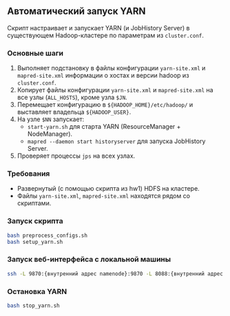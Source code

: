 ## Автоматический запуск YARN

Скрипт настраивает и запускает YARN (и JobHistory Server) в существующем Hadoop-кластере по параметрам из
`cluster.conf`.

### Основные шаги

1. Выполняет подстановку в файлы конфигурации `yarn-site.xml` и `mapred-site.xml` информации о хостах и версии hadoop из
   `cluster.conf`.
2. Копирует файлы конфигурации `yarn-site.xml` и `mapred-site.xml` на все узлы (`ALL_HOSTS`), кроме узла `$JN`.
3. Перемещает конфигурацию в `${HADOOP_HOME}/etc/hadoop/` и выставляет владельца `${HADOOP_USER}`.
4. На узле `$NN` запускает:
    - `start-yarn.sh` для старта YARN (ResourceManager + NodeManager).
    - `mapred --daemon start historyserver` для запуска JobHistory Server.
5. Проверяет процессы `jps` на всех узлах.

### Требования

- Развернутый (c помощью скрипта из hw1) HDFS на кластере.
- Файлы `yarn-site.xml`, `mapred-site.xml` находятся рядом со скриптами.

### Запуск скрипта

```bash
bash preprocess_configs.sh
bash setup_yarn.sh
```

### Запуск веб-интерфейса с локальной машины

```bash
ssh -L 9870:{внутренний адрес namenode}:9870 -L 8088:{внутренний адрес namenode}:8088 -L 19888:{внутренний адрес namenode}:19888 team@{внешний адрес для входа}
```

### Остановка YARN

```bash
bash stop_yarn.sh
```
